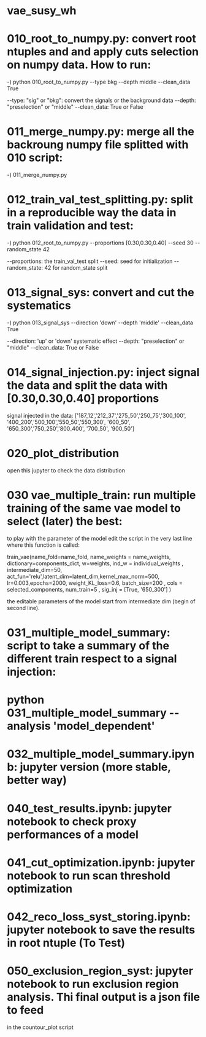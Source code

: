 # vae_susy_wh

# 010_root_to_numpy.py: convert root ntuples and and apply cuts selection on numpy data. How to run:
-) python 010_root_to_numpy.py --type bkg --depth middle --clean_data True

--type: "sig" or "bkg": convert the signals or the background data
--depth: "preselection" or "middle"
--clean_data: True or False

# 011_merge_numpy.py: merge all the backroung numpy file splitted with 010 script:
-) 011_merge_numpy.py

# 012_train_val_test_splitting.py: split in a reproducible way the data in train validation and test:
-) python 012_root_to_numpy.py --proportions [0.30,0.30,0.40] --seed 30 --random_state 42

--proportions: the train_val_test split
--seed: seed for initialization
--random_state: 42 for random_state split

# 013_signal_sys: convert and cut the systematics
-) python 013_signal_sys --direction 'down' --depth 'middle' --clean_data True

--direction: 'up' or 'down' systematic effect
--depth: "preselection" or "middle"
--clean_data: True or False

# 014_signal_injection.py: inject signal the data and split the data with [0.30,0.30,0.40] proportions
signal injected in the data:
['187_12','212_37','275_50','250_75','300_100',
'400_200','500_100','550_50','550_300', '600_50',
'650_300','750_250','800_400', '700_50', '900_50']

# 020_plot_distribution
open this jupyter to check the data distribution

# 030 vae_multiple_train: run multiple training of the same vae model to select (later) the best:

to play with the parameter of the model edit the script in the very last line where this function is called:

train_vae(name_fold=name_fold, name_weights = name_weights, dictionary=components_dict, w=weights, ind_w = individual_weights
            ,  intermediate_dim=50, act_fun='relu',latent_dim=latent_dim,kernel_max_norm=500, lr=0.003,epochs=2000, weight_KL_loss=0.6,
              batch_size=200 , cols = selected_components, num_train=5 , sig_inj = [True, '650_300']
             )
             
the editable parameters of the model start from intermediate dim (begin of second line).

# 031_multiple_model_summary: script to take a summary of the different train respect to a signal injection:
# python 031_multiple_model_summary --analysis 'model_dependent'

# 032_multiple_model_summary.ipynb: jupyter version (more stable, better way)

# 040_test_results.ipynb: jupyter notebook to check proxy performances of a model

# 041_cut_optimization.ipynb: jupyter notebook to run scan threshold optimization

# 042_reco_loss_syst_storing.ipynb: jupyter notebook to save the results in root ntuple (To Test)

# 050_exclusion_region_syst: jupyter notebook to run exclusion region analysis. Thi final output is a json file to feed
in the countour_plot script









